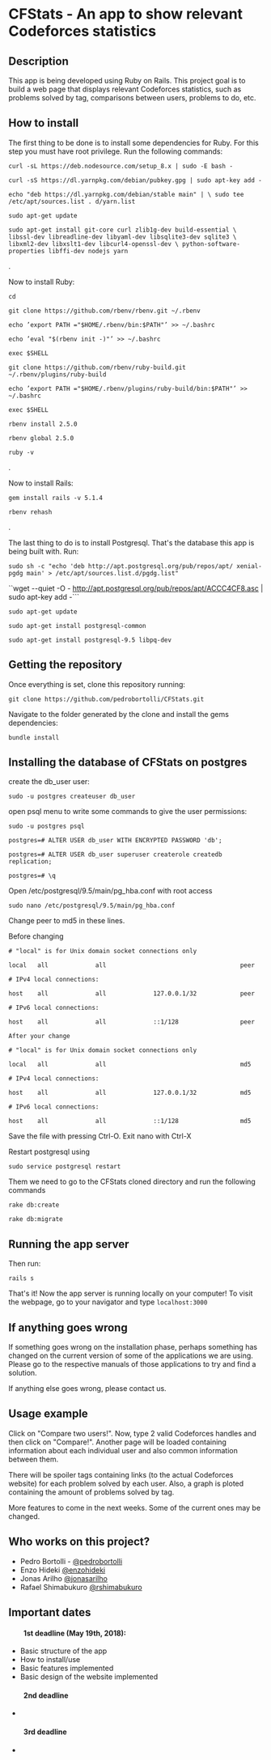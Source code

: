 # CFStats - An app to show relevant Codeforces statistics


## Description

This app is being developed using Ruby on Rails. This project goal is to build a web page that displays relevant Codeforces statistics, such as problems solved by tag, comparisons between users, problems to do, etc.


## How to install

The first thing to be done is to install some dependencies for Ruby. For this step you must have root privilege. Run the following commands:

``curl -sL https://deb.nodesource.com/setup_8.x | sudo -E bash -``

``curl -sS https://dl.yarnpkg.com/debian/pubkey.gpg | sudo apt-key add -``

``echo "deb https://dl.yarnpkg.com/debian/stable main" | \ sudo tee /etc/apt/sources.list . d/yarn.list``

``sudo apt-get update``

``sudo apt-get install git-core curl zlib1g-dev build-essential \ libssl-dev libreadline-dev libyaml-dev libsqlite3-dev sqlite3 \ libxml2-dev libxslt1-dev libcurl4-openssl-dev \ python-software-properties libffi-dev nodejs yarn``

.

Now to install Ruby:


``cd``

``git clone https://github.com/rbenv/rbenv.git ~/.rbenv``

``echo ’export PATH ="$HOME/.rbenv/bin:$PATH"’ >> ~/.bashrc``

``echo ’eval "$(rbenv init -)"’ >> ~/.bashrc``

``exec $SHELL``

``git clone https://github.com/rbenv/ruby-build.git ~/.rbenv/plugins/ruby-build``

``echo ’export PATH ="$HOME/.rbenv/plugins/ruby-build/bin:$PATH"’ >> ~/.bashrc``

``exec $SHELL``



``rbenv install 2.5.0``

``rbenv global 2.5.0``

``ruby -v``

.

Now to install Rails:

``gem install rails -v 5.1.4``

``rbenv rehash``

.

The last thing to do is to install Postgresql. That's the database this app is being built with. Run:

``sudo sh -c "echo 'deb http://apt.postgresql.org/pub/repos/apt/ xenial-pgdg main' > /etc/apt/sources.list.d/pgdg.list"``

``wget --quiet -O - http://apt.postgresql.org/pub/repos/apt/ACCC4CF8.asc | sudo apt-key add -```

``sudo apt-get update``

``sudo apt-get install postgresql-common``

``sudo apt-get install postgresql-9.5 libpq-dev``


## Getting the repository

Once everything is set, clone this repository running:

``git clone https://github.com/pedrobortolli/CFStats.git``

Navigate to the folder generated by the clone and install the gems dependencies:

``bundle install``


## Installing the database of CFStats on postgres

create the db_user user:

``sudo -u postgres createuser db_user``

open psql menu to write some commands to give the user permissions:

``sudo -u postgres psql``

``postgres=# ALTER USER db_user WITH ENCRYPTED PASSWORD 'db';``

``postgres=# ALTER USER db_user superuser createrole createdb replication;``

``postgres=# \q``

Open /etc/postgresql/9.5/main/pg_hba.conf with root access

``sudo nano /etc/postgresql/9.5/main/pg_hba.conf``

Change peer to md5 in these lines.

Before changing

``# "local" is for Unix domain socket connections only``

``local   all             all                                     peer``

``# IPv4 local connections:``

``host    all             all             127.0.0.1/32            peer``

``# IPv6 local connections:``

``host    all             all             ::1/128                 peer``

``After your change``

``# "local" is for Unix domain socket connections only``

``local   all             all                                     md5``

``# IPv4 local connections:``

``host    all             all             127.0.0.1/32            md5``

``# IPv6 local connections:``

``host    all             all             ::1/128                 md5``


Save the file with pressing Ctrl-O. Exit nano with Ctrl-X

Restart postgresql using

``sudo service postgresql restart``

Them we need to go to the CFStats cloned directory and run the following commands

``rake db:create``

``rake db:migrate``


## Running the app server


Then run:

``rails s``

That's it! Now the app server is running locally on your computer! To visit the webpage, go to your navigator and type ``localhost:3000``

## If anything goes wrong

If something goes wrong on the installation phase, perhaps something has changed on the current version of some of the applications we are using. Please go to the respective manuals of those applications to try and find a solution.

If anything else goes wrong, please contact us.


## Usage example

Click on "Compare two users!". Now, type 2 valid Codeforces handles and then click on "Compare!". Another page will be loaded containing information about each individual user and also common information between them.

There will be spoiler tags containing links (to the actual Codeforces website) for each problem solved by each user. Also, a graph is ploted containing the amount of problems solved by tag.

More features to come in the next weeks. Some of the current ones may be changed.


## Who works on this project?

* Pedro Bortolli - [@pedrobortolli](http://github.com/pedrobortolli)
* Enzo Hideki [@enzohideki](http://github.com/enzohideki)
* Jonas Arilho [@jonasarilho](http://github.com/jonasarilho)
* Rafael Shimabukuro [@rshimabukuro](http://github.com/rshimabukuro)


## Important dates

#### &nbsp;&nbsp;&nbsp;&nbsp;&nbsp;&nbsp;&nbsp;&nbsp; 1st deadline (May 19th, 2018):
* Basic structure of the app
* How to install/use
* Basic features implemented
* Basic design of the website implemented

#### &nbsp;&nbsp;&nbsp;&nbsp;&nbsp;&nbsp;&nbsp;&nbsp; 2nd deadline
*
#### &nbsp;&nbsp;&nbsp;&nbsp;&nbsp;&nbsp;&nbsp;&nbsp; 3rd deadline
*
